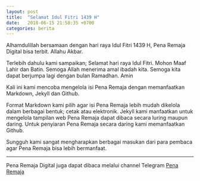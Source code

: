 ```yaml
---
layout: post
title:  "Selamat Idul Fitri 1439 H"
date:   2018-06-15 21:58:35 +0700
categories: berita
---
```

Alhamdulillah bersamaan dengan hari raya Idul Fitri 1439 H, Pena Remaja Digital bisa terbit. Allahu Akbar.

Terlebih dahulu kami sampaikan; Selamat hari raya Idul Fitri. Mohon Maaf Lahir dan Batin. Semoga Allah menerima amal ibadah kita. Semoga kita dapat berjumpa lagi dengan bulan Ramadhan. Amin

Kali ini kami mencoba mengelola isi Pena Remaja dengan memanfaatkan Markdown, Jekyll dan Github.

Format Markdown kami pilih agar isi Pena Remaja lebih mudah dikelola dalam berbagai bentuk; cetak atau elektronik. Jekyll kami manfaatkan untuk mengelola tampilan web Pena Remaja dapat dibaca secara luring maupun daring. Untuk penyiaran Pena Remaja secara daring kami memanfaatkan Github.

Sungguh kami sangat mengharapkan berbagai masukan dari para pembaca agar Pena Remaja bisa lebih bermanfaat.

-----
Pena Remaja Digital juga dapat dibaca melalui channel Telegram [Pena Remaja](https://t.me/PenaRemajaitb)
